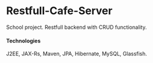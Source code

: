 # Restfull-Cafe-Server

School project. 
Restfull backend with CRUD functionality.

#### Technologies

J2EE,
JAX-Rs,
Maven,
JPA,
Hibernate,
MySQL,
Glassfish.
